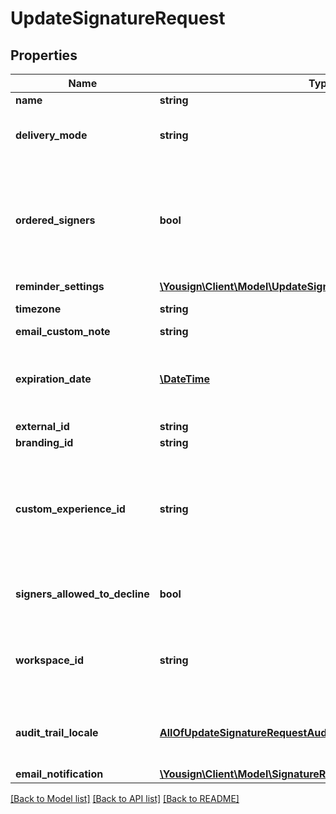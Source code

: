 # UpdateSignatureRequest

## Properties
Name | Type | Description | Notes
------------ | ------------- | ------------- | -------------
**name** | **string** |  | [optional] 
**delivery_mode** | **string** | Delivery mode to notify signers. | [optional] 
**ordered_signers** | **bool** | Enable an ordered workflow, each signer will be requested to sign in a sequential order | [optional] 
**reminder_settings** | [**\Yousign\Client\Model\UpdateSignatureRequestReminderSettings**](UpdateSignatureRequestReminderSettings.md) |  | [optional] 
**timezone** | **string** | tz database format | [optional] 
**email_custom_note** | **string** |  | [optional] 
**expiration_date** | [**\DateTime**](\DateTime.md) | Due date of the signature request (yyyy-mm-dd). | [optional] 
**external_id** | **string** |  | [optional] 
**branding_id** | **string** |  | [optional] 
**custom_experience_id** | **string** | Use a specific Custom Experience to customize the signature experience. | [optional] 
**signers_allowed_to_decline** | **bool** | Allowing signers to decline to sign. | [optional] [default to false]
**workspace_id** | **string** | Transfer the Signature Request into a given Workspace. | [optional] 
**audit_trail_locale** | [**AllOfUpdateSignatureRequestAuditTrailLocale**](AllOfUpdateSignatureRequestAuditTrailLocale.md) | Define the locale for the generated audit trail. | [optional] 
**email_notification** | [**\Yousign\Client\Model\SignatureRequestEmailNotification**](SignatureRequestEmailNotification.md) |  | [optional] 

[[Back to Model list]](../../README.md#documentation-for-models) [[Back to API list]](../../README.md#documentation-for-api-endpoints) [[Back to README]](../../README.md)
